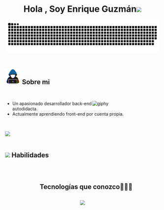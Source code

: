 
<h1 align="center"><b>Hola , Soy Enrique Guzmán</b><img src="https://media.giphy.com/media/hvRJCLFzcasrR4ia7z/giphy.gif" width="35"></h1>

<!--- snake -->
  <div align="center">
    <img src="https://github.com/1999AZZAR/1999AZZAR/blob/main/resources/img/grid-snake.svg" alt="snake" />
  </a>
</div>

<br>

## <picture><img src = "https://github.com/0xAbdulKhalid/0xAbdulKhalid/raw/main/assets/mdImages/about_me.gif" width = 50px></picture> **Sobre mi**
<br>

[<img align='right' src="https://media.giphy.com/media/M9gbBd9nbDrOTu1Mqx/giphy.gif" width="220" alt="giphy">]()

- Un apasionado desarrollador back-end autodidacta.
- Actualmente aprendiendo front-end por cuenta propia.

<br><br>
<img src="https://user-images.githubusercontent.com/73097560/115834477-dbab4500-a447-11eb-908a-139a6edaec5c.gif"><br><br>

## <img src="https://media2.giphy.com/media/QssGEmpkyEOhBCb7e1/giphy.gif?cid=ecf05e47a0n3gi1bfqntqmob8g9aid1oyj2wr3ds3mg700bl&rid=giphy.gif" width ="25"><b> Habilidades </b>
<br>


<!--h1 without bottom border-->
<div id="user-content-toc">
<ul align="center">
  <summary>
    <h2 style="display: inline-block">Tecnologías que conozco👨🏻‍💻</h2>
  </summary>
</ul>
</div>
<!--tech stack icons-->
<p align="center">
<a href="https://skillicons.dev">
 <img src="https://skillicons.dev/icons?i=git,aws,bootstrap,c,cpp,css,discord,docker,express,github,html,js,linux,md,materialui,mongodb,mysql,nextjs,nodejs,php,postman,react,redux,tailwind,ts,vscode&perline=14" />
</a>
</p>
